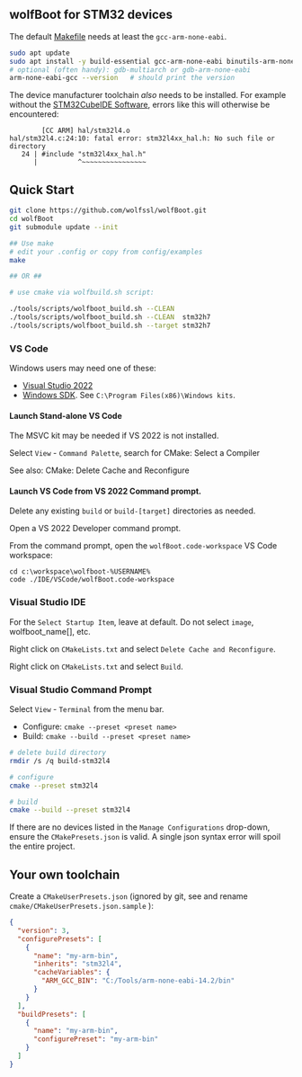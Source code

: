 ﻿## wolfBoot for STM32 devices

The default [Makefile](../Makefile) needs at least the `gcc-arm-none-eabi`.

```bash
sudo apt update
sudo apt install -y build-essential gcc-arm-none-eabi binutils-arm-none-eabi
# optional (often handy): gdb-multiarch or gdb-arm-none-eabi
arm-none-eabi-gcc --version   # should print the version
```

The device manufacturer toolchain _also_ needs to be installed. For example without the [STM32CubeIDE Software](https://www.st.com/en/development-tools/stm32cubeide.html),
errors like this will otherwise be encountered:

```
        [CC ARM] hal/stm32l4.o
hal/stm32l4.c:24:10: fatal error: stm32l4xx_hal.h: No such file or directory
   24 | #include "stm32l4xx_hal.h"
      |          ^~~~~~~~~~~~~~~~~
```

## Quick Start

```bash
git clone https://github.com/wolfssl/wolfBoot.git
cd wolfBoot
git submodule update --init

## Use make
# edit your .config or copy from config/examples
make

## OR ##

# use cmake via wolfbuild.sh script:

./tools/scripts/wolfboot_build.sh --CLEAN
./tools/scripts/wolfboot_build.sh --CLEAN  stm32h7
./tools/scripts/wolfboot_build.sh --target stm32h7
```

### VS Code

Windows users may need one of these:

- [Visual Studio 2022](https://visualstudio.microsoft.com/)
- [Windows SDK](https://developer.microsoft.com/en-us/windows/downloads/windows-sdk/). See `C:\Program Files(x86)\Windows kits`.

#### Launch Stand-alone VS Code

The MSVC kit may be needed if VS 2022 is not installed.

Select `View` - `Command Palette`, search for CMake: Select a Compiler

See also: CMake: Delete Cache and Reconfigure


#### Launch VS Code from VS 2022 Command prompt.

Delete any existing `build` or `build-[target]` directories as needed.

Open a VS 2022 Developer command prompt.

From the command prompt, open the `wolfBoot.code-workspace` VS Code workspace:

```dos
cd c:\workspace\wolfboot-%USERNAME%
code ./IDE/VSCode/wolfBoot.code-workspace
```

### Visual Studio IDE

For the `Select Startup Item`, leave at default. Do not select `image`, wolfboot_name[], etc.

Right click on `CMakeLists.txt` and select `Delete Cache and Reconfigure`.

Right click on `CMakeLists.txt` and select `Build`.

### Visual Studio Command Prompt

Select `View` - `Terminal` from the menu bar.

* Configure: `cmake --preset <preset name>`
* Build: `cmake --build --preset <preset name>`

```bash
# delete build directory
rmdir /s /q build-stm32l4

# configure
cmake --preset stm32l4

# build
cmake --build --preset stm32l4
```

If there are no devices listed in the `Manage Configurations` drop-down, ensure the `CMakePresets.json` is valid.
A single json syntax error will spoil the entire project.

## Your own toolchain

Create a `CMakeUserPresets.json` (ignored by git, see and rename `cmake/CMakeUserPresets.json.sample` ):

```json
{
  "version": 3,
  "configurePresets": [
    {
      "name": "my-arm-bin",
      "inherits": "stm32l4",
      "cacheVariables": {
        "ARM_GCC_BIN": "C:/Tools/arm-none-eabi-14.2/bin"
      }
    }
  ],
  "buildPresets": [
    {
      "name": "my-arm-bin",
      "configurePreset": "my-arm-bin"
    }
  ]
}
```
